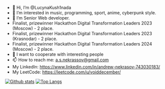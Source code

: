 - 👋 Hi, I’m @LucynaKush1nada
- 👀 I’m interested in music, programming, sport, anime, cyberpunk style.
- 🌱 I’m Senior Web developer.
- Finalist, prizewinner Hackathon Digital Transformation Leaders 2023 (Moscow) - 2 place.
- Finalist, prizewinner Hackathon Digital Transformation Leaders 2023 (Krasnodar) - 2 place.
- Finalist, prizewinner Hackathon Digital Transformation Leaders 2024 (Moscow) - 2 place.
- 💞️ I want to cooperate with interesting people
- 📫 How to reach me: a.s.nekrassov@gmail.com
- My LinkedIn: https://www.linkedin.com/in/andrew-nekrasov-743030183/
- My LeetCode: https://leetcode.com/u/voiddecember/

[![Github stats](https://github-readme-stats.vercel.app/api?username=asnekrassov&theme=radical)](https://github.com/asnekrassov)
[![Top Langs](https://github-readme-stats.vercel.app/api/top-langs/?username=asnekrassov&layout=compact&theme=radical)](https://github.com/asnekrassov)
